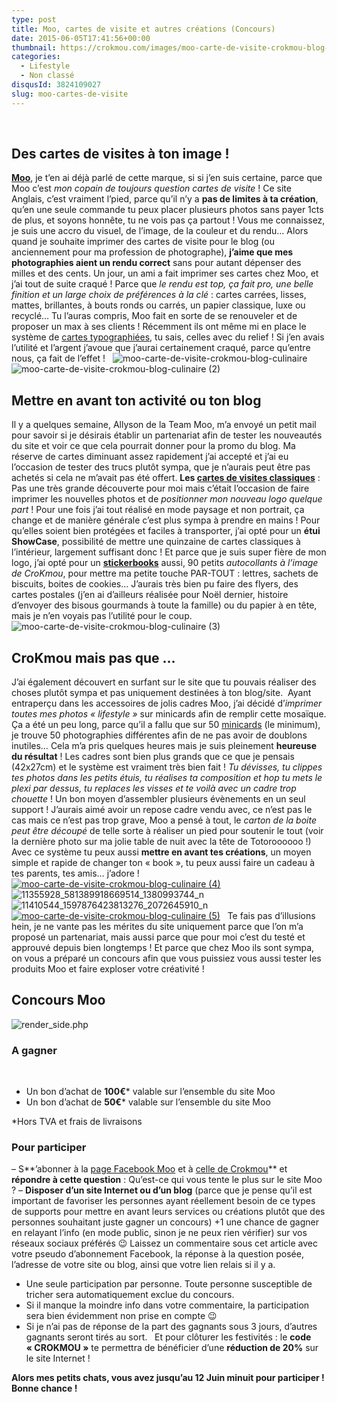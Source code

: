 ```yaml
---
type: post
title: Moo, cartes de visite et autres créations (Concours)
date: 2015-06-05T17:41:56+00:00
thumbnail: https://crokmou.com/images/moo-carte-de-visite-crokmou-blog-culinaire-1.jpg
categories:
  - Lifestyle
  - Non classé
disqusId: 3824109027
slug: moo-cartes-de-visite
---
```


 

## Des cartes de visites à ton image !

**[Moo](http://uk.moo.com/fr/)**, je t’en ai déjà parlé de cette marque, si si j’en suis certaine, parce que Moo c’est _mon copain de toujours question cartes de visite_ ! Ce site Anglais, c’est vraiment l’pied, parce qu’il n’y a **pas de limites à ta création**, qu’en une seule commande tu peux placer plusieurs photos sans payer 1cts de plus, et soyons honnête, tu ne vois pas ça partout ! Vous me connaissez, je suis une accro du visuel, de l’image, de la couleur et du rendu… Alors quand je souhaite imprimer des cartes de visite pour le blog (ou anciennement pour ma profession de photographe), **j’aime que mes photographies aient un rendu correct** sans pour autant dépenser des milles et des cents. Un jour, un ami a fait imprimer ses cartes chez Moo, et j’ai tout de suite craqué ! Parce que _le rendu est top, ça fait pro, une belle finition et un large choix de préférences à la clé_ : cartes carrées, lisses, mattes, brillantes, à bouts ronds ou carrés, un papier classique, luxe ou recyclé… Tu l’auras compris, Moo fait en sorte de se renouveler et de proposer un max à ses clients ! Récemment ils ont même mi en place le système de [cartes typographiées](http://uk.moo.com/fr/products/letterpress-business-cards.html), tu sais, celles avec du relief ! Si j’en avais l’utilité et l’argent j’avoue que j’aurai certainement craqué, parce qu’entre nous, ça fait de l’effet !   ![moo-carte-de-visite-crokmou-blog-culinaire](https://crokmou.com/images/moo-carte-de-visite-crokmou-blog-culinaire_uxuacg.jpg)![moo-carte-de-visite-crokmou-blog-culinaire (2)](https://crokmou.com/images/moo-carte-de-visite-crokmou-blog-culinaire-2_feuvat.jpg)

## Mettre en avant ton activité ou ton blog

Il y a quelques semaine, Allyson de la Team Moo, m’a envoyé un petit mail pour savoir si je désirais établir un partenariat afin de tester les nouveautés du site et voir ce que cela pourrait donner pour la promo du blog. Ma réserve de cartes diminuant assez rapidement j’ai accepté et j’ai eu l’occasion de tester des trucs plutôt sympa, que je n’aurais peut être pas achetés si cela ne m’avait pas été offert. **Les [cartes de visites classiques](http://uk.moo.com/fr/products/original-business-cards.html)** : Pas une très grande découverte pour moi mais c’était l’occasion de faire imprimer les nouvelles photos et de _positionner mon nouveau logo quelque part_ ! Pour une fois j’ai tout réalisé en mode paysage et non portrait, ça change et de manière générale c’est plus sympa à prendre en mains ! Pour qu’elles soient bien protégées et faciles à transporter, j’ai opté pour un **étui ShowCase**, possibilité de mettre une quinzaine de cartes classiques à l’intérieur, largement suffisant donc ! Et parce que je suis super fière de mon logo, j’ai opté pour un [**stickerbooks**](http://uk.moo.com/fr/products/stickerbooks.html) aussi, 90 petits _autocollants à l’image de CroKmou_, pour mettre ma petite touche PAR-TOUT : lettres, sachets de biscuits, boites de cookies… J’aurais très bien pu faire des flyers, des cartes postales (j’en ai d’ailleurs réalisée pour Noël dernier, histoire d’envoyer des bisous gourmands à toute la famille) ou du papier à en tête, mais je n’en voyais pas l’utilité pour le coup.   ![moo-carte-de-visite-crokmou-blog-culinaire (3)](https://crokmou.com/images/moo-carte-de-visite-crokmou-blog-culinaire-3_zawjit.jpg)

## CroKmou mais pas que …

J’ai également découvert en surfant sur le site que tu pouvais réaliser des choses plutôt sympa et pas uniquement destinées à ton blog/site.  Ayant entraperçu dans les accessoires de jolis cadres Moo, j’ai décidé d’_imprimer toutes mes photos « lifestyle »_ sur minicards afin de remplir cette mosaïque. Ça a été un peu long, parce qu’il a fallu que sur 50 [minicards](http://uk.moo.com/fr/products/minicards.html) (le minimum), je trouve 50 photographies différentes afin de ne pas avoir de doublons inutiles… Cela m’a pris quelques heures mais je suis pleinement **heureuse du résultat** ! Les cadres sont bien plus grands que ce que je pensais (42x27cm) et le système est vraiment très bien fait ! _Tu dévisses, tu clippes tes photos dans les petits étuis, tu réalises ta composition et hop tu mets le plexi par dessus, tu replaces les visses et te voilà avec un cadre trop chouette_ ! Un bon moyen d’assembler plusieurs évènements en un seul support ! J’aurais aimé avoir un repose cadre vendu avec, ce n’est pas le cas mais ce n’est pas trop grave, Moo a pensé à tout, le _carton de la boite peut être découpé_ de telle sorte à réaliser un pied pour soutenir le tout (voir la dernière photo sur ma jolie table de nuit avec la tête de Totoroooooo !) Avec ce système tu peux aussi **mettre en avant tes créations**, un moyen simple et rapide de changer ton « book », tu peux aussi faire un cadeau à tes parents, tes amis… j’adore !   [![moo-carte-de-visite-crokmou-blog-culinaire (4)](https://crokmou.com/images/moo-carte-de-visite-crokmou-blog-culinaire-4_zwohau.jpg)](https://crokmou.com/images/moo-carte-de-visite-crokmou-blog-culinaire-4_zwohau.jpg) ![11355928_581389918669514_1380993744_n](http://www.crokmou.com/wp-content/uploads/2015/06/11355928_581389918669514_1380993744_n.jpg)![11410544_1597876423813276_2072645910_n](http://www.crokmou.com/wp-content/uploads/2015/06/11410544_1597876423813276_2072645910_n.jpg) [![moo-carte-de-visite-crokmou-blog-culinaire (5)](https://crokmou.com/images/moo-carte-de-visite-crokmou-blog-culinaire-5_wugp9x.jpg)](https://crokmou.com/images/moo-carte-de-visite-crokmou-blog-culinaire-5_wugp9x.jpg)   Te fais pas d’illusions hein, je ne vante pas les mérites du site uniquement parce que l’on m’a proposé un partenariat, mais aussi parce que pour moi c’est du testé et approuvé depuis bien longtemps ! Et parce que chez Moo ils sont sympa, on vous a préparé un concours afin que vous puissiez vous aussi tester les produits Moo et faire exploser votre créativité !

## **Concours Moo**

![render_side.php](http://www.crokmou.com/wp-content/uploads/2015/06/render_side.php_.png)

### A gagner

 
* Un bon d’achat de **100€*** valable sur l’ensemble du site Moo
* Un bon d’achat de **50€*** valable sur l’ensemble du site Moo

*Hors TVA et frais de livraisons

### Pour participer

– S**’abonner à la [page Facebook Moo](https://www.facebook.com/moo.comFR) et à [celle de Crokmou](https://www.facebook.com/crokmou.blog)** et **répondre à cette question** : Qu’est-ce qui vous tente le plus sur le site Moo ? – **Disposer d’un site Internet ou d’un blog** (parce que je pense qu’il est important de favoriser les personnes ayant réellement besoin de ce types de supports pour mettre en avant leurs services ou créations plutôt que des personnes souhaitant juste gagner un concours) +1 une chance de gagner en relayant l’info (en mode public, sinon je ne peux rien vérifier) sur vos réseaux sociaux préférés 😉 Laissez un commentaire sous cet article avec votre pseudo d’abonnement Facebook, la réponse à la question posée, l’adresse de votre site ou blog, ainsi que votre lien relais si il y a.
* Une seule participation par personne. Toute personne susceptible de tricher sera automatiquement exclue du concours.
* Si il manque la moindre info dans votre commentaire, la participation sera bien évidemment non prise en compte 😉
* Si je n’ai pas de réponse de la part des gagnants sous 3 jours, d’autres gagnants seront tirés au sort.   Et pour clôturer les festivités : le **code « CROKMOU »** te permettra de bénéficier d’une **réduction de 20%** sur le site Internet !

**Alors mes petits chats, vous avez jusqu’au 12 Juin minuit pour participer ! Bonne chance !**